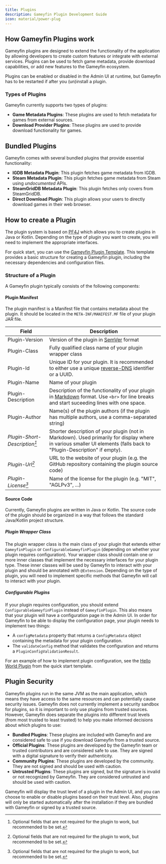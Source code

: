 ```yaml
---
title: Plugins
description: Gameyfin Plugin Development Guide
icon: material/power-plug
---
```


## How Gameyfin Plugins work

Gameyfin plugins are designed to extend the functionality of the application by allowing developers to create custom features or integrate with external services.
Plugins can be used to fetch game metadata, provide download capabilities, or add new features to the Gameyfin ecosystem.

Plugins can be enabled or disabled in the Admin UI at runtime, but Gameyfin has to be restarted if after you (un)install a plugin.

### Types of Plugins

Gameyfin currently supports two types of plugins:

- **Game Metadata Plugins**: These plugins are used to fetch metadata for games from external sources.
- **Download Provider Plugins**: These plugins are used to provide download functionality for games.

## Bundled Plugins

Gameyfin comes with several bundled plugins that provide essential functionality:

- **IGDB Metadata Plugin**: This plugin fetches game metadata from IGDB.
- **Steam Metadata Plugin**: This plugin fetches game metadata from Steam using <em>undocumented</em> APIs.
- **SteamGridDB Metadata Plugin**: This plugin fetches only covers from SteamGridDB.
- **Direct Download Plugin**: This plugin allows your users to directly download games in their web browser.

## How to create a Plugin
 
The plugin system is based on [PF4J](https://github.com/pf4j/pf4j) which allows you to create plugins in Java or Kotlin.
Depending on the type of plugin you want to create, you will need to implement the appropriate interfaces.

For quick start, you can use the [Gameyfin Plugin Template](https://github.com/gameyfin/plugin-template).
This template provides a basic structure for creating a Gameyfin plugin, including the necessary dependencies and configuration files.

### Structure of a Plugin

A Gameyfin plugin typically consists of the following components:

#### Plugin Manifest

The plugin manifest is a Manifest file that contains metadata about the plugin.
It should be located in the `META-INF/MANIFEST.MF` file of your plugin JAR file.

| Field                          | Description                                                                                                                                                          |
|--------------------------------|----------------------------------------------------------------------------------------------------------------------------------------------------------------------|
| Plugin-Version                 | Version of the plugin in [SemVer](https://semver.org) format                                                                                                         |
| Plugin-Class                   | Fully qualified class name of your plugin wrapper class                                                                                                              |
| Plugin-Id                      | Unique ID for your plugin. It is recommended to either use a unique [reverse-DNS](https://en.wikipedia.org/wiki/Reverse_domain_name_notation) identifier or a UUID.  |
| Plugin-Name                    | Name of your plugin                                                                                                                                                  |
| Plugin-Description             | Description of the functionality of your plugin in [Markdown](https://commonmark.org/) format. Use `<br>` for line breaks and start suceeding lines with one space.  |
| Plugin-Author                  | Name(s) of the plugin authors (if the plugin has multiple authors, use a comma-separated string)                                                                     |
| _Plugin-Short-Description[^1]_ | Shorter description of your plugin (not in Markdown). Used primarily for display where in various smaller UI elements (falls back to "Plugin-Description" if empty). |
| _Plugin-Url[^1]_               | URL to the website of your plugin (e.g. the GitHub repository containing the plugin source code)                                                                     |
| _Plugin-License[^1]_           | Name of the license for the plugin (e.g. "MIT", "AGLPv3", ...)                                                                                                       |

[^1]: Optional fields that are not required for the plugin to work, but recommended to be set.

#### Source Code

Currently, Gameyfin plugins are written in Java or Kotlin.
The source code of the plugin should be organized in a way that follows the standard Java/Kotlin project structure.

##### Plugin Wrapper Class

The plugin wrapper class is the main class of your plugin that extends either `GameyfinPlugin` or `ConfigurableGameyfinPlugin` (depending on whether your plugin requires configuration).
Your wrapper class should contain one or more inner classes that implement the necessary interfaces for your plugin type.
These inner classes will be used by Gameyfin to interact with your plugin and should be annotated with `@Extension`.
Depending on the type of plugin, you will need to implement specific methods that Gameyfin will call to interact with your plugin.

##### Configurable Plugins

If your plugin requires configuration, you should extend `ConfigurableGameyfinPlugin` instead of `GameyfinPlugin`.
This also means that your plugin will have a configuration page in the Admin UI.
In order for Gameyfin to be able to display the configuration page, your plugin needs to implement two things:
- A `configMetadata` property that returns a `ConfigMetadata` object containing the metadata for your plugin configuration.
- The `validateConfig` method that validates the configuration and returns a `PluginConfigValidationResult`.

For an example of how to implement plugin configuration, see the [Hello World Plugin](https://github.com/gameyfin/plugin-template/blob/main/src/main/kotlin/de/grimsi/gameyfinplugins/template/HelloWorldPlugin.kt) from the quick start template.

## Plugin Security

Gameyfin plugins run in the same JVM as the main application, which means they have access to the same resources and can potentially cause security issues.
Gameyfin does not currently implement a security sandbox for plugins, so it is important to only use plugins from trusted sources.
However, Gameyfin does separate the plugins into different trust levels (from most trusted to least trusted) to help you make informed decisions about which plugins to use:

- **Bundled Plugins**: These plugins are included with Gameyfin and are considered safe to use if you download Gameyfin from a trusted source.
- **Official Plugins**: These plugins are developed by the Gameyfin team or trusted contributors and are considered safe to use. They are signed with a digital signature to verify their authenticity.
- **Community Plugins**: These plugins are developed by the community. They are not signed and should be used with caution.
- **Untrusted Plugins**: These plugins are signed, but the signature is invalid or not recognized by Gameyfin. They are considered untrusted and should be used with caution.

Gameyfin will display the trust level of a plugin in the Admin UI, and you can choose to enable or disable plugins based on their trust level.
Also, plugins will only be started automatically after the installation if they are bundled with Gameyfin or signed by a trusted source.
